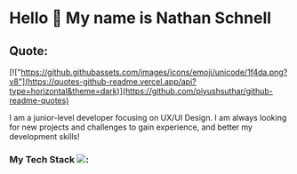 # Hello 👋 My name is Nathan Schnell

## Quote:                                                                         
[!["https://github.githubassets.com/images/icons/emoji/unicode/1f4da.png?v8"](https://quotes-github-readme.vercel.app/api?type=horizontal&theme=dark)](https://github.com/piyushsuthar/github-readme-quotes)

I am a junior-level developer focusing on UX/UI Design. I am always looking for new projects and challenges to gain experience, and better my development skills!

### My Tech Stack ![](https://github.githubassets.com/images/icons/emoji/unicode/1f4bb.png?v8):



<!--
**NathanSchnell/NathanSchnell** is a ✨ _special_ ✨ repository because its `README.md` (this file) appears on your GitHub profile.

Here are some ideas to get you started:

- 🔭 I’m currently working on ...
- 🌱 I’m currently learning ...
- 👯 I’m looking to collaborate on ...
- 🤔 I’m looking for help with ...
- 💬 Ask me about ...
- 📫 How to reach me: ...
- 😄 Pronouns: ...
- ⚡ Fun fact: ...
-->
